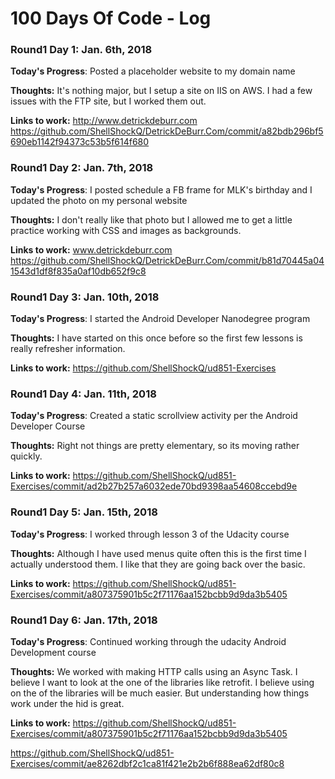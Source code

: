 # 100 Days Of Code - Log

### Round1 Day 1: Jan. 6th, 2018

**Today's Progress**: Posted a placeholder website to my domain name

**Thoughts:** It's nothing major, but I setup a site on IIS on AWS. I had a few issues with the FTP site, but I worked them out. 

**Links to work:** 
http://www.detrickdeburr.com
https://github.com/ShellShockQ/DetrickDeBurr.Com/commit/a82bdb296bf5690eb1142f94373c53b5f614f680

### Round1 Day 2: Jan. 7th, 2018

**Today's Progress**: I posted schedule a FB frame for MLK's birthday and I updated the photo on my personal website

**Thoughts:** I don't really like that photo but I allowed me to get a little practice working with CSS and images as backgrounds.

**Links to work:** 
www.detrickdeburr.com
https://github.com/ShellShockQ/DetrickDeBurr.Com/commit/b81d70445a041543d1df8f835a0af10db652f9c8

### Round1 Day 3: Jan. 10th, 2018

**Today's Progress**: I started the Android Developer Nanodegree program

**Thoughts:** I have started on this once before so the first few lessons is really refresher information.

**Links to work:** 
https://github.com/ShellShockQ/ud851-Exercises

### Round1 Day 4: Jan. 11th, 2018

**Today's Progress**: Created a static scrollview activity per the Android Developer Course

**Thoughts:** Right not things are pretty elementary, so its moving rather quickly. 

**Links to work:** 
https://github.com/ShellShockQ/ud851-Exercises/commit/ad2b27b257a6032ede70bd9398aa54608ccebd9e

### Round1 Day 5: Jan. 15th, 2018

**Today's Progress**: I worked through lesson 3 of the Udacity course

**Thoughts:** Although I have used menus quite often this is the first time I actually understood them. I like that they are going back over the basic. 

**Links to work:** 
https://github.com/ShellShockQ/ud851-Exercises/commit/a807375901b5c2f71176aa152bcbb9d9da3b5405


### Round1 Day 6: Jan. 17th, 2018

**Today's Progress**: Continued working through the udacity Android Development course

**Thoughts:** We worked with making HTTP calls using an Async Task. I believe I want to look at the one of the libraries like retrofit. I believe using on the of the libraries will be much easier. But understanding how things work under the hid is great. 

**Links to work:** 
https://github.com/ShellShockQ/ud851-Exercises/commit/a807375901b5c2f71176aa152bcbb9d9da3b5405

https://github.com/ShellShockQ/ud851-Exercises/commit/ae8262dbf2c1ca81f421e2b2b6f888ea62df80c8
